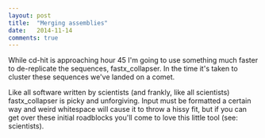 ```yaml
---
layout: post
title:  "Merging assemblies"
date:   2014-11-14
comments: true
---
```


While cd-hit is approaching hour 45 I'm going to use something much faster to de-replicate the sequences, fastx_collapser. In the time it's taken to cluster these sequences we've landed on a comet.

Like all software written by scientists (and frankly, like all scientists) fastx_collapser is picky and unforgiving. Input must be formatted a certain way and weird whitespace will cause it to throw a hissy fit, but if you can get over these initial roadblocks you'll come to love this little tool (see: scientists).
